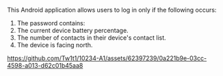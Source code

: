 This Android application allows users to log in only if the following occurs: 
1. The password contains: 
  1. The current device battery percentage.
  2. The number of contacts in their device's contact list.
2. The device is facing north.



https://github.com/Tw1t1/10234-A1/assets/62397239/0a221b9e-03cc-4598-a013-d62c01b45aa8


